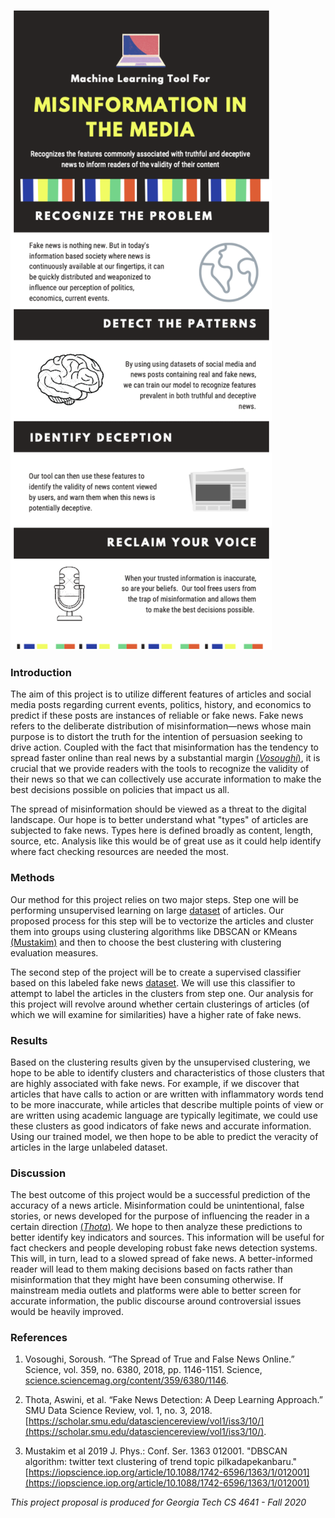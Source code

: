 ![Image](infographic.png)

### Introduction

The aim of this project is to utilize different features of articles and social media posts regarding current events, politics, history, and economics to predict if these posts are instances of reliable or fake news. Fake news refers to the deliberate distribution of misinformation—news whose main purpose is to distort the truth for the intention of persuasion seeking to drive action. Coupled with the fact that misinformation has the tendency to spread faster online than real news by a substantial margin [(*Vosoughi*)](http://science.sciencemag.org/content/359/6380/1146), it is crucial that we provide readers with the tools to recognize the validity of their news so that we can collectively use accurate information to make the best decisions possible on policies that impact us all.
 
The spread of misinformation should be viewed as a threat to the digital landscape. Our hope is to better understand what "types" of articles are subjected to fake news. Types here is defined broadly as content, length, source, etc. Analysis like this would be of great use as it could help identify where fact checking resources are needed the most.

### Methods
Our method for this project relies on two major steps. Step one will be performing unsupervised learning on large [dataset](https://www.kaggle.com/snapcrack/all-the-news) of articles. Our proposed process for this step will be to vectorize the articles and cluster them into groups using clustering algorithms like DBSCAN or KMeans [(Mustakim)](https://iopscience.iop.org/article/10.1088/1742-6596/1363/1/012001) and then to choose the best clustering with clustering evaluation measures.
 
The second step of the project will be to create a supervised classifier based on this labeled fake news [dataset](https://ieee-dataport.org/open-access/fnid-fake-news-inference-dataset). We will use this classifier to attempt to label the articles in the clusters from step one. Our analysis for this project will revolve around whether certain clusterings of articles (of which we will examine for similarities) have a higher rate of fake news.

### Results
Based on the clustering results given by the unsupervised clustering, we hope to be able to identify clusters and characteristics of those clusters that are highly associated with fake news. For example, if we discover that articles that have calls to action or are written with inflammatory words tend to be more inaccurate, while articles that describe multiple points of view or are written using academic language are typically legitimate, we could use these clusters as good indicators of fake news and accurate information. Using our trained model, we then hope to be able to predict the veracity of articles in the large unlabeled dataset.

### Discussion

The best outcome of this project would be a successful prediction of the accuracy of a news article. Misinformation could be unintentional, false stories, or news developed for the purpose of influencing the reader in a certain direction [(_Thota_)](https://scholar.smu.edu/datasciencereview/vol1/iss3/10/). We hope to then analyze these predictions to better identify key indicators and sources. This information will be useful for fact checkers and people developing robust fake news detection systems. This will, in turn, lead to a slowed spread of fake news. A better-informed reader will lead to them making decisions based on facts rather than misinformation that they might have been consuming otherwise. If mainstream media outlets and platforms were able to better screen for accurate information, the public discourse around controversial issues would be heavily improved.

### References

1. Vosoughi, Soroush. “The Spread of True and False News Online.” Science, vol. 359, no. 6380, 2018, pp. 1146-1151. Science, [science.sciencemag.org/content/359/6380/1146](http://science.sciencemag.org/content/359/6380/1146).

2. Thota, Aswini, et al. “Fake News Detection: A Deep Learning Approach.” SMU Data Science Review, vol. 1, no. 3, 2018. [https://scholar.smu.edu/datasciencereview/vol1/iss3/10/](https://scholar.smu.edu/datasciencereview/vol1/iss3/10/).

3. Mustakim et al 2019 J. Phys.: Conf. Ser. 1363 012001. "DBSCAN algorithm: twitter text clustering of trend topic pilkadapekanbaru." [https://iopscience.iop.org/article/10.1088/1742-6596/1363/1/012001](https://iopscience.iop.org/article/10.1088/1742-6596/1363/1/012001)

_This project proposal is produced for Georgia Tech CS 4641 - Fall 2020_
